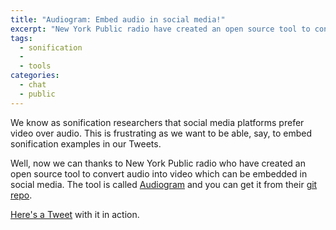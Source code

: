 ```yaml
---
title: "Audiogram: Embed audio in social media!"
excerpt: "New York Public radio have created an open source tool to convert audio into video which can be embedded in social media."
tags:
  - sonification
  - 
  - tools
categories:
  - chat
  - public
---
```

We know as sonification researchers that social media platforms prefer video over audio. This
is frustrating as we want to be able, say, to embed sonification examples in our Tweets.

Well, now we can thanks to New York Public radio who have created an open source tool to 
convert audio into video which can be embedded in social media. The tool is called
[Audiogram](https://medium.com/@WNYC/socialaudio-e648e8a5f2e9#.xi3wf2nst) and you can get it from their [git repo](https://github.com/nypublicradio/audiogram).

[Here's a Tweet](https://twitter.com/DrPaulVickers/status/822066017283215361) with it in action.

